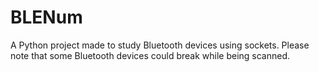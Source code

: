 # BLENum
A Python project made to study Bluetooth devices using sockets. Please note that some Bluetooth devices could break while being scanned.
